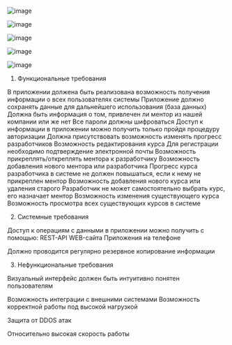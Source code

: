 ![image](https://user-images.githubusercontent.com/79041695/174149888-b658cf21-8ba0-4917-8919-d22e6bf4c710.png)

![image](https://user-images.githubusercontent.com/79041695/174149918-e0912f78-026c-45ae-bb22-2715e97ed3af.png)

![image](https://user-images.githubusercontent.com/79041695/174149942-7a9a4376-d0bb-4020-90ce-9b62d545ca64.png)

![image](https://user-images.githubusercontent.com/79041695/174149959-77dba10f-1244-432c-b759-3feffdae2c9e.png)

![image](https://user-images.githubusercontent.com/79041695/174149988-3702acab-132e-4372-8f14-be2fcffc90f5.png)

1. Функциональные требования

В приложении должена быть реализована возможность получения информации о всех пользователях системы
Приложение должно сохранять данные для дальнейшего использования (база данных)
Должна быть информация о том, привлечен ли ментор из нашей компании или же нет
Все пароли должны шифроваться 
Доступ к информации в приложении можно получить только пройдя процедуру авторизации
Должна присутствовать возможность изменять прогресс разработчиков 
Возможность редактирования курса
Для регистрации необходимо подтверждение электронной почты
Возможность прикреплять/откреплять ментора к разработчику
Возможность добавления нового ментора или разработчика
Прогресс курса разработчика в системе не должен повышаться, если к нему не прикреплен ментор
Возможность добавления нового курса или удаления старого
Разработчик не может самостоятельно выбрать курс, его назначает ментор
Возможность изменения существующего курса
Возможность просмотра всех существующих курсов в системе

2. Системные требования

Доступ к операциям с данными в приложении можно получить с помощью: REST-API 
WEB-сайта
Приложения на телефоне

Должно проводится регулярно резервное копирование информации

3. Нефункциональные требования

Визуальный интерфейс должен быть интуитивно понятен пользователям

Возможность интеграции с внешними системами
Возможность корректной работы под высокой нагрузкой

Защита от DDOS атак

Относительно высокая скорость работы
